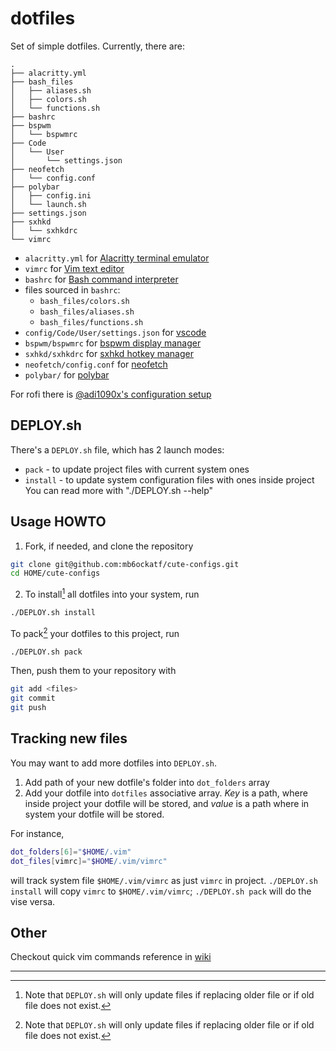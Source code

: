 # dotfiles

Set of simple dotfiles. Currently, there are:
```ascii
.
├── alacritty.yml
├── bash_files
│   ├── aliases.sh
│   ├── colors.sh
│   └── functions.sh
├── bashrc
├── bspwm
│   └── bspwmrc
├── Code
│   └── User
│       └── settings.json
├── neofetch
│   └── config.conf
├── polybar
│   ├── config.ini
│   └── launch.sh
├── settings.json
├── sxhkd
│   └── sxhkdrc
└── vimrc
```
- `alacritty.yml` for [Alacritty terminal emulator](https://github.com/alacritty/alacritty)
- `vimrc` for [Vim text editor](https://vimhelp.org/)
- `bashrc` for [Bash command interpreter](https://tiswww.case.edu/php/chet/bash/bashtop.html)
- files sourced in `bashrc`:
    - `bash_files/colors.sh`
    - `bash_files/aliases.sh`
    - `bash_files/functions.sh`
- `config/Code/User/settings.json` for [vscode](https://code.visualstudio.com/)
- `bspwm/bspwmrc` for [bspwm display manager](https://github.com/baskerville/bspwm)
- `sxhkd/sxhkdrc` for [sxhkd hotkey manager](https://github.com/baskerville/sxhkd)
- `neofetch/config.conf` for [neofetch](https://github.com/dylanaraps/neofetch)
- `polybar/` for [polybar](https://github.com/polybar/polybar)

For rofi there is [@adi1090x's configuration setup](https://github.com/adi1090x/rofi)

## DEPLOY.sh
There's a `DEPLOY.sh` file, which has 2 launch modes:
- `pack` - to update project files with current system ones
- `install` - to update system configuration files with ones inside project
You can read more with "./DEPLOY.sh --help"

## Usage HOWTO
1. Fork, if needed, and clone the repository
```sh
git clone git@github.com:mb6ockatf/cute-configs.git
cd HOME/cute-configs
```
2. To install[^1] all dotfiles into your system, run
```sh
./DEPLOY.sh install
```

To pack[^1] your dotfiles to this project, run
```sh
./DEPLOY.sh pack
```

Then, push them to your repository with
```sh
git add <files>
git commit
git push
```

## Tracking new files
You may want to add more dotfiles into `DEPLOY.sh`.
1. Add path of your new dotfile's folder into `dot_folders` array
2. Add your dotfile into `dotfiles` associative array. *Key* is a path, where
   inside project your dotfile will be stored, and *value* is a path where in
   system your dotfile will be stored.

For instance,
```sh
dot_folders[6]="$HOME/.vim"
dot_files[vimrc]="$HOME/.vim/vimrc"
```
will track system file `$HOME/.vim/vimrc` as just `vimrc` in project.
`./DEPLOY.sh install` will copy `vimrc` to `$HOME/.vim/vimrc`;
`./DEPLOY.sh pack` will do the vise versa.

## Other

Checkout quick vim commands reference in
[wiki](https://github.com/mb6ockatf/dotfiles/wiki/short-vim-commands-reference)

------

[^1]: Note that `DEPLOY.sh` will only update files if replacing older file or if
    old file does not exist.

